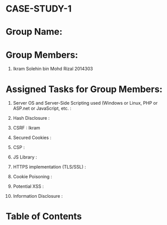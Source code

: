 # CASE-STUDY-1

# Group Name:

# Group Members:
1. Ikram Solehin bin Mohd Rizal 2014303

# Assigned Tasks for Group Members:
1. Server OS and Server-Side Scripting used (Windows or Linux, PHP or ASP.net or JavaScript, etc.  :

2. Hash Disclosure                                                                                 : 

3. CSRF                                                                                            : Ikram

4. Secured Cookies                                                                                 : 

5. CSP                                                                                             : 

6. JS Library                                                                                      : 

7. HTTPS implementation (TLS/SSL)                                                                  : 

8. Cookie Poisoning                                                                                :

9. Potential XSS                                                                                   : 

10. Information Disclosure                                                                         : 

# Table of Contents



